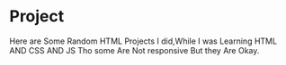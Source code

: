 # Project

Here are Some Random HTML Projects I did,While I was Learning HTML AND CSS AND JS Tho some Are Not responsive But they Are Okay.

